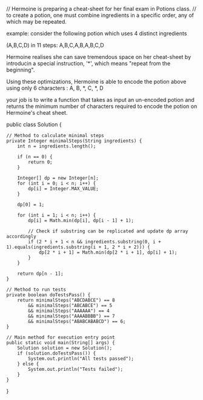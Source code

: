// Hermoine is preparing a cheat-sheet for her final exam in Potions class.
// to create a potion, one must combine ingredients in a specific order, any of which may be repeated.

example:
consider the following potion which uses 4 distinct ingredients

(A,B,C,D) in 11 steps: A,B,C,A,B,A,B,C,D

Hermoine realises she can save tremendous space on her cheat-sheet by introducin a special instruction, '*', which means "repeat from the beginning".

Using these optimizations, Hermoine is able to encode the potion above using only 6 characters : A, B, *, C, *, D

your job is to write a function that takes as input an un-encoded potion and returns the minimum number of characters required to encode the potion on Hermoine's cheat sheet.

public class Solution {

    // Method to calculate minimal steps
    private Integer minimalSteps(String ingredients) {
        int n = ingredients.length();

        if (n == 0) {
            return 0;
        }

        Integer[] dp = new Integer[n];
        for (int i = 0; i < n; i++) {
            dp[i] = Integer.MAX_VALUE;
        }
        
        dp[0] = 1;

        for (int i = 1; i < n; i++) {
            dp[i] = Math.min(dp[i], dp[i - 1] + 1);

            // Check if substring can be replicated and update dp array accordingly
            if (2 * i + 1 < n && ingredients.substring(0, i + 1).equals(ingredients.substring(i + 1, 2 * i + 2))) {
                dp[2 * i + 1] = Math.min(dp[2 * i + 1], dp[i] + 1);
            }
        }

        return dp[n - 1];
    }

    // Method to run tests
    private boolean doTestsPass() {
        return minimalSteps("ABCDABCE") == 8 
            && minimalSteps("ABCABCE") == 5 
            && minimalSteps("AAAAAA") == 4 
            && minimalSteps("AAAABBBB") == 7 
            && minimalSteps("ABABCABABCD") == 6;
    }

    // Main method for execution entry point
    public static void main(String[] args) {
        Solution solution = new Solution();
        if (solution.doTestsPass()) {
            System.out.println("All tests passed");
        } else {
            System.out.println("Tests failed");
        }
    }
}
